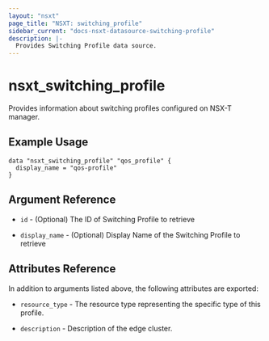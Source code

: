 ```yaml
---
layout: "nsxt"
page_title: "NSXT: switching_profile"
sidebar_current: "docs-nsxt-datasource-switching-profile"
description: |-
  Provides Switching Profile data source.
---
```


# nsxt_switching_profile

Provides information about switching profiles configured on NSX-T manager.

## Example Usage

```
data "nsxt_switching_profile" "qos_profile" {
  display_name = "qos-profile"
}
```

## Argument Reference

* `id` - (Optional) The ID of Switching Profile to retrieve

* `display_name` - (Optional) Display Name of the Switching Profile to retrieve

## Attributes Reference

In addition to arguments listed above, the following attributes are exported:

* `resource_type` - The resource type representing the specific type of this profile.

* `description` - Description of the edge cluster.
